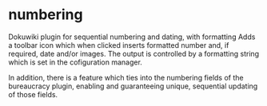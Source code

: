 numbering
=========

Dokuwiki plugin for sequential numbering and dating, with formatting 
Adds a toolbar icon which when clicked inserts formatted number and, if required, date and/or images.
The output is controlled by a formatting string which is  set in the cofiguration manager.


In addition, there is a feature which ties into the numbering fields of the bureaucracy plugin, enabling 
and guaranteeing unique, sequential updating of those fields.




